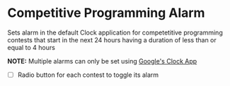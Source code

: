 # Competitive Programming Alarm
Sets alarm in the default Clock application for competetitive programming contests that start in the next 24 hours having a duration of less than or equal to 4 hours

<b>NOTE:</b> Multiple alarms can only be set using [Google's Clock App](https://play.google.com/store/apps/details?id=com.google.android.deskclock)

- [ ] Radio button for each contest to toggle its alarm 